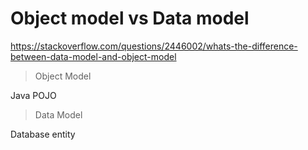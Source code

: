 # Object model vs Data model

https://stackoverflow.com/questions/2446002/whats-the-difference-between-data-model-and-object-model

> Object Model

Java POJO

> Data Model

Database entity
